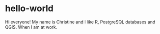 # hello-world

Hi everyone!
My name is Christine and I like R, PostgreSQL databases and QGIS.
When I am at work.
